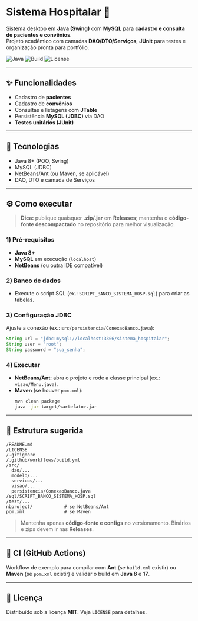 # Sistema Hospitalar 🏥

Sistema desktop em **Java (Swing)** com **MySQL** para **cadastro e consulta de pacientes e convênios**.  
Projeto acadêmico com camadas **DAO/DTO/Serviços**, **JUnit** para testes e organização pronta para portfólio.

<p align="left">
  <img alt="Java" src="https://img.shields.io/badge/Java-8%2B-orange">
  <img alt="Build" src="https://img.shields.io/badge/build-Ant%20%7C%20Maven-blue">
  <img alt="License" src="https://img.shields.io/badge/license-MIT-success">
</p>

---

## ✨ Funcionalidades
- Cadastro de **pacientes**
- Cadastro de **convênios**
- Consultas e listagens com **JTable**
- Persistência **MySQL (JDBC)** via DAO
- **Testes unitários (JUnit)**

---

## 🧰 Tecnologias
- Java 8+ (POO, Swing)
- MySQL (JDBC)
- NetBeans/Ant (ou Maven, se aplicável)
- DAO, DTO e camada de Serviços

---

## ⚙️ Como executar

> **Dica:** publique quaisquer **.zip/.jar** em **Releases**; mantenha o **código-fonte descompactado** no repositório para melhor visualização.

### 1) Pré-requisitos
- **Java 8+**
- **MySQL** em execução (`localhost`)
- **NetBeans** (ou outra IDE compatível)

### 2) Banco de dados
- Execute o script SQL (ex.: `SCRIPT_BANCO_SISTEMA_HOSP.sql`) para criar as tabelas.

### 3) Configuração JDBC
Ajuste a conexão (ex.: `src/persistencia/ConexaoBanco.java`):
```java
String url = "jdbc:mysql://localhost:3306/sistema_hospitalar";
String user = "root";
String password = "sua_senha";
```

### 4) Executar
- **NetBeans/Ant**: abra o projeto e rode a classe principal (ex.: `visao/Menu.java`).  
- **Maven** (se houver `pom.xml`):
  ```bash
  mvn clean package
  java -jar target/<artefato>.jar
  ```

---

## 📁 Estrutura sugerida
```
/README.md
/LICENSE
/.gitignore
/.github/workflows/build.yml
/src/
  dao/...
  modelo/...
  servicos/...
  visao/...
  persistencia/ConexaoBanco.java
/sql/SCRIPT_BANCO_SISTEMA_HOSP.sql
/test/...
nbproject/            # se NetBeans/Ant
pom.xml               # se Maven
```
> Mantenha apenas **código-fonte e configs** no versionamento. Binários e zips devem ir nas **Releases**.

---

## 🧪 CI (GitHub Actions)
Workflow de exemplo para compilar com **Ant** (se `build.xml` existir) ou **Maven** (se `pom.xml` existir) e validar o build em **Java 8** e **17**.

---

## 📝 Licença
Distribuído sob a licença **MIT**. Veja `LICENSE` para detalhes.

